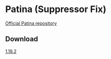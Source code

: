 # Patina (Suppressor Fix)

[Official Patina repository](https://github.com/foss-mc/Patina)

## Download

[1.18.2](https://github.com/ChA0S-f4me/Patina-Suppressor-Fix/releases/download/1.18.2/patina-1.18.2-R0.1-SNAPSHOT-SF.jar)
